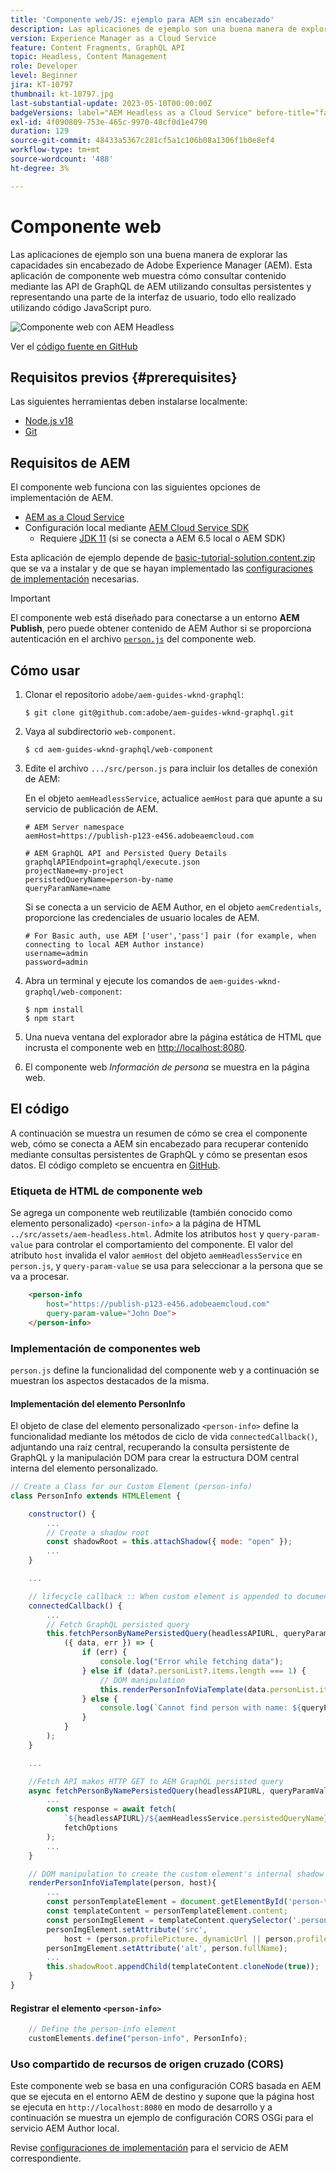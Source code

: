 ```yaml
---
title: 'Componente web/JS: ejemplo para AEM sin encabezado'
description: Las aplicaciones de ejemplo son una buena manera de explorar las capacidades sin encabezado de Adobe Experience Manager (AEM). Esta aplicación Web Component/JS muestra cómo consultar contenido mediante las API GraphQL de AEM utilizando consultas persistentes.
version: Experience Manager as a Cloud Service
feature: Content Fragments, GraphQL API
topic: Headless, Content Management
role: Developer
level: Beginner
jira: KT-10797
thumbnail: kt-10797.jpg
last-substantial-update: 2023-05-10T00:00:00Z
badgeVersions: label="AEM Headless as a Cloud Service" before-title="false"
exl-id: 4f090809-753e-465c-9970-48cf0d1e4790
duration: 129
source-git-commit: 48433a5367c281cf5a1c106b08a1306f1b0e8ef4
workflow-type: tm+mt
source-wordcount: '488'
ht-degree: 3%

---
```


# Componente web

Las aplicaciones de ejemplo son una buena manera de explorar las capacidades sin encabezado de Adobe Experience Manager (AEM). Esta aplicación de componente web muestra cómo consultar contenido mediante las API de GraphQL de AEM utilizando consultas persistentes y representando una parte de la interfaz de usuario, todo ello realizado utilizando código JavaScript puro.

![Componente web con AEM Headless](./assets/web-component/web-component.png)

Ver el [código fuente en GitHub](https://github.com/adobe/aem-guides-wknd-graphql/tree/main/web-component)

## Requisitos previos {#prerequisites}

Las siguientes herramientas deben instalarse localmente:

+ [Node.js v18](https://nodejs.org/en/)
+ [Git](https://git-scm.com/)

## Requisitos de AEM

El componente web funciona con las siguientes opciones de implementación de AEM.

+ [AEM as a Cloud Service](https://experienceleague.adobe.com/docs/experience-manager-cloud-service/content/implementing/deploying/overview.html?lang=es)
+ Configuración local mediante [AEM Cloud Service SDK](https://experienceleague.adobe.com/docs/experience-manager-learn/cloud-service/local-development-environment-set-up/overview.html?lang=es)
   + Requiere [JDK 11](https://experience.adobe.com/#/downloads/content/software-distribution/en/general.html?1_group.propertyvalues.property=.%2Fjcr%3Acontent%2Fmetadata%2Fdc%3AsoftwareType&1_group.propertyvalues.operation=equals&1_group.propertyvalues.0_values=software-type%3Atooling&fulltext=Oracle%7E+JDK%7E+11%7E&orderby=%40jcr%3Acontent%2Fjcr%3AlastModified&orderby.sort=desc&layout=list&p.offset=0&p.limit=14) (si se conecta a AEM 6.5 local o AEM SDK)

Esta aplicación de ejemplo depende de [basic-tutorial-solution.content.zip](../multi-step/assets/explore-graphql-api/basic-tutorial-solution.content.zip) que se va a instalar y de que se hayan implementado las [configuraciones de implementación](../deployment/web-component.md) necesarias.


>[!IMPORTANT]
>
>El componente web está diseñado para conectarse a un entorno __AEM Publish__, pero puede obtener contenido de AEM Author si se proporciona autenticación en el archivo [`person.js`](https://github.com/adobe/aem-guides-wknd-graphql/blob/main/web-component/src/person.js#L11) del componente web.

## Cómo usar

1. Clonar el repositorio `adobe/aem-guides-wknd-graphql`:

   ```shell
   $ git clone git@github.com:adobe/aem-guides-wknd-graphql.git
   ```

1. Vaya al subdirectorio `web-component`.

   ```shell
   $ cd aem-guides-wknd-graphql/web-component
   ```

1. Edite el archivo `.../src/person.js` para incluir los detalles de conexión de AEM:

   En el objeto `aemHeadlessService`, actualice `aemHost` para que apunte a su servicio de publicación de AEM.

   ```plain
   # AEM Server namespace
   aemHost=https://publish-p123-e456.adobeaemcloud.com
   
   # AEM GraphQL API and Persisted Query Details
   graphqlAPIEndpoint=graphql/execute.json
   projectName=my-project
   persistedQueryName=person-by-name
   queryParamName=name
   ```

   Si se conecta a un servicio de AEM Author, en el objeto `aemCredentials`, proporcione las credenciales de usuario locales de AEM.

   ```plain
   # For Basic auth, use AEM ['user','pass'] pair (for example, when connecting to local AEM Author instance)
   username=admin
   password=admin
   ```

1. Abra un terminal y ejecute los comandos de `aem-guides-wknd-graphql/web-component`:

   ```shell
   $ npm install
   $ npm start
   ```

1. Una nueva ventana del explorador abre la página estática de HTML que incrusta el componente web en [http://localhost:8080](http://localhost:8080).
1. El componente web _Información de persona_ se muestra en la página web.

## El código

A continuación se muestra un resumen de cómo se crea el componente web, cómo se conecta a AEM sin encabezado para recuperar contenido mediante consultas persistentes de GraphQL y cómo se presentan esos datos. El código completo se encuentra en [GitHub](https://github.com/adobe/aem-guides-wknd-graphql/tree/main/web-component).

### Etiqueta de HTML de componente web

Se agrega un componente web reutilizable (también conocido como elemento personalizado) `<person-info>` a la página de HTML `../src/assets/aem-headless.html`. Admite los atributos `host` y `query-param-value` para controlar el comportamiento del componente. El valor del atributo `host` invalida el valor `aemHost` del objeto `aemHeadlessService` en `person.js`, y `query-param-value` se usa para seleccionar a la persona que se va a procesar.

```html
    <person-info 
        host="https://publish-p123-e456.adobeaemcloud.com"
        query-param-value="John Doe">
    </person-info>
```

### Implementación de componentes web

`person.js` define la funcionalidad del componente web y a continuación se muestran los aspectos destacados de la misma.

#### Implementación del elemento PersonInfo

El objeto de clase del elemento personalizado `<person-info>` define la funcionalidad mediante los métodos de ciclo de vida `connectedCallback()`, adjuntando una raíz central, recuperando la consulta persistente de GraphQL y la manipulación DOM para crear la estructura DOM central interna del elemento personalizado.

```javascript
// Create a Class for our Custom Element (person-info)
class PersonInfo extends HTMLElement {

    constructor() {
        ...
        // Create a shadow root
        const shadowRoot = this.attachShadow({ mode: "open" });
        ...
    }

    ...

    // lifecycle callback :: When custom element is appended to document
    connectedCallback() {
        ...
        // Fetch GraphQL persisted query
        this.fetchPersonByNamePersistedQuery(headlessAPIURL, queryParamValue).then(
            ({ data, err }) => {
                if (err) {
                    console.log("Error while fetching data");
                } else if (data?.personList?.items.length === 1) {
                    // DOM manipulation
                    this.renderPersonInfoViaTemplate(data.personList.items[0], host);
                } else {
                    console.log(`Cannot find person with name: ${queryParamValue}`);
                }
            }
        );
    }

    ...

    //Fetch API makes HTTP GET to AEM GraphQL persisted query
    async fetchPersonByNamePersistedQuery(headlessAPIURL, queryParamValue) {
        ...
        const response = await fetch(
            `${headlessAPIURL}/${aemHeadlessService.persistedQueryName}${encodedParam}`,
            fetchOptions
        );
        ...
    }

    // DOM manipulation to create the custom element's internal shadow DOM structure
    renderPersonInfoViaTemplate(person, host){
        ...
        const personTemplateElement = document.getElementById('person-template');
        const templateContent = personTemplateElement.content;
        const personImgElement = templateContent.querySelector('.person_image');
        personImgElement.setAttribute('src',
            host + (person.profilePicture._dynamicUrl || person.profilePicture._path));
        personImgElement.setAttribute('alt', person.fullName);
        ...
        this.shadowRoot.appendChild(templateContent.cloneNode(true));
    }
}
```

#### Registrar el elemento `<person-info>`

```javascript
    // Define the person-info element
    customElements.define("person-info", PersonInfo);
```

### Uso compartido de recursos de origen cruzado (CORS)

Este componente web se basa en una configuración CORS basada en AEM que se ejecuta en el entorno AEM de destino y supone que la página host se ejecuta en `http://localhost:8080` en modo de desarrollo y a continuación se muestra un ejemplo de configuración CORS OSGi para el servicio AEM Author local.

Revise [configuraciones de implementación](../deployment/web-component.md) para el servicio de AEM correspondiente.
